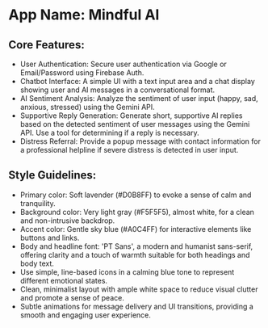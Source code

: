 # **App Name**: Mindful AI

## Core Features:

- User Authentication: Secure user authentication via Google or Email/Password using Firebase Auth.
- Chatbot Interface: A simple UI with a text input area and a chat display showing user and AI messages in a conversational format.
- AI Sentiment Analysis: Analyze the sentiment of user input (happy, sad, anxious, stressed) using the Gemini API.
- Supportive Reply Generation: Generate short, supportive AI replies based on the detected sentiment of user messages using the Gemini API. Use a tool for determining if a reply is necessary.
- Distress Referral: Provide a popup message with contact information for a professional helpline if severe distress is detected in user input.

## Style Guidelines:

- Primary color: Soft lavender (#D0B8FF) to evoke a sense of calm and tranquility.
- Background color: Very light gray (#F5F5F5), almost white, for a clean and non-intrusive backdrop.
- Accent color: Gentle sky blue (#A0C4FF) for interactive elements like buttons and links.
- Body and headline font: 'PT Sans', a modern and humanist sans-serif, offering clarity and a touch of warmth suitable for both headings and body text.
- Use simple, line-based icons in a calming blue tone to represent different emotional states.
- Clean, minimalist layout with ample white space to reduce visual clutter and promote a sense of peace.
- Subtle animations for message delivery and UI transitions, providing a smooth and engaging user experience.